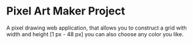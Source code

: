 # Pixel Art Maker Project

A pixel drawing web application, that allows you to construct a grid with width and height [1 px - 48 px]
you can also choose any color you like.